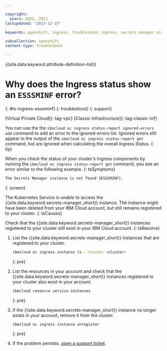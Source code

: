 ```yaml
---

copyright:
  years: 2022, 2023
lastupdated: "2023-12-19"

keywords: openshift, ingress, troubleshoot ingress, secrets manager missing, esssminf

subcollection: openshift
content-type: troubleshoot

---
```


{{site.data.keyword.attribute-definition-list}}



# Why does the Ingress status show an `ESSSMINF` error?
{: #ts-ingress-esssminf}
{: troubleshoot}
{: support}

[Virtual Private Cloud]{: tag-vpc} [Classic infrastructure]{: tag-classic-inf}

You can use the the `ibmcloud oc ingress status-report ignored-errors add` command to add an error to the ignored-errors list. Ignored errors still appear in the output of the `ibmcloud oc ingress status-report get` command, but are ignored when calculating the overall Ingress Status.
{: tip}

When you check the status of your cluster's Ingress components by running the `ibmcloud oc ingress status-report get` command, you see an error similar to the following example.
{: tsSymptoms}

```sh
The Secrets Manager instance is not found (ESSSMINF).
```
{: screen}

The Kubernetes Service is unable to access the {{site.data.keyword.secrets-manager_short}} instance. The instance might have been deleted from your IBM Cloud account, but still remains registered to your cluster.
{: tsCauses}

Check that the {{site.data.keyword.secrets-manager_short}} instances registered to your cluster still exist in your IBM Cloud account. 
{: tsResolve}

1. List the {{site.data.keyword.secrets-manager_short}} instances that are registered to your cluster.
    ```sh
    ibmcloud oc ingress instance ls --cluster <cluster>
    ```
    {: pre}

2. List the resources in your account and check that the {{site.data.keyword.secrets-manager_short}} instances registered to your cluster also exist in your account. 
    ```sh
    ibmcloud resource service-instances
    ```
    {: pre}

3. If the {{site.data.keyword.secrets-manager_short}} instance no longer exists in your account, remove it from the cluster.
    ```sh
    ibmcloud oc ingress instance unregister
    ```
    {: pre}

4. If the problem persists, [open a support ticket](/docs/openshift?topic=openshift-get-help#help-support).



